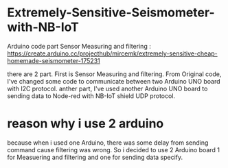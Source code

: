 # Extremely-Sensitive-Seismometer-with-NB-IoT
Arduino code part Sensor Measuring and filtering : https://create.arduino.cc/projecthub/mircemk/extremely-sensitive-cheap-homemade-seismometer-175231


there are 2 part. First is  Sensor Measuring and filtering. From Original code, I've changed some code to communicate between two Arduino UNO board with I2C protocol. 
anther part, I've used another Arduino UNO board to sending data to Node-red with NB-IoT shield UDP protocol.

# reason why i use 2 arduino
because when i used one Arduino, there was some delay from sending command cause filtering was wrong. So i decided to use 2 Arduino board 1 for Measuering and filtering and one for sending data specify.
